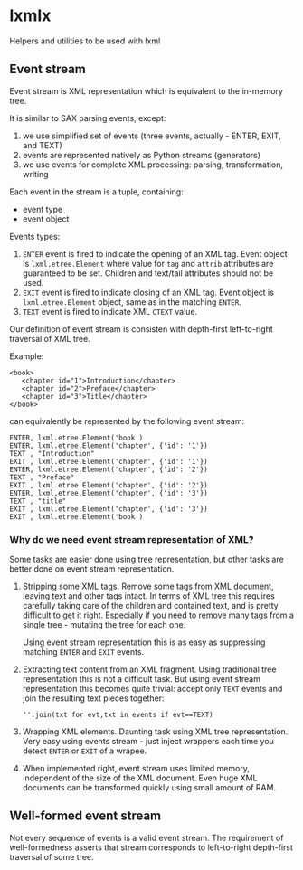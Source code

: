 # lxmlx

Helpers and utilities to be used with lxml

## Event stream
Event stream is XML representation which is equivalent to the in-memory tree.

It is similar to SAX parsing events, except:

1. we use simplified set of events (three events, actually - ENTER, EXIT, and TEXT)
2. events are represented natively as Python streams (generators)
3. we use events for complete XML processing: parsing, transformation, writing

Each event in the stream is a tuple, containing:
* event type
* event object

Events types:
1. `ENTER` event is fired to indicate the opening of an XML tag. Event object is
   `lxml.etree.Element` where value for `tag` and `attrib` attributes are
   guaranteed to be set. Children and text/tail attributes should not be used.
2. `EXIT` event is fired to indicate closing of an XML tag. Event object is
   `lxml.etree.Element` object, same as in the matching `ENTER`.
3. `TEXT` event is fired to indicate XML `CTEXT` value.

Our definition of event stream is consisten with depth-first left-to-right
traversal of XML tree.

Example:
```
<book>
   <chapter id="1">Introduction</chapter>
   <chapter id="2">Preface</chapter>
   <chapter id="3">Title</chapter>
</book>
```

can equivalently be represented by the following event stream:
```
ENTER, lxml.etree.Element('book')
ENTER, lxml.etree.Element('chapter', {'id': '1'})
TEXT , "Introduction"
EXIT , lxml.etree.Element('chapter', {'id': '1'})
ENTER, lxml.etree.Element('chapter', {'id': '2'})
TEXT , "Preface"
EXIT , lxml.etree.Element('chapter', {'id': '2'})
ENTER, lxml.etree.Element('chapter', {'id': '3'})
TEXT , "title"
EXIT , lxml.etree.Element('chapter', {'id': '3'})
EXIT , lxml.etree.Element('book')
```

### Why do we need event stream representation of XML?
Some tasks are easier done using tree representation, but other
tasks are better done on event stream representation.

1. Stripping some XML tags. Remove some tags from XML document, leaving
   text and other tags intact. In terms of XML tree this requires
   carefully taking care of the children and contained text, and is
   pretty difficult to get it right. Especially if you need to
   remove many tags from a single tree - mutating the tree for each
   one.

   Using event stream representation this is as easy as suppressing
   matching `ENTER` and `EXIT` events.

2. Extracting text content from an XML fragment. Using traditional
   tree representation this is not a difficult task. But using event stream
   representation this becomes quite trivial: accept only `TEXT` events and
   join the resulting text pieces together:
   ```
   ''.join(txt for evt,txt in events if evt==TEXT)
   ```

3. Wrapping XML elements. Daunting task using XML tree representation. Very
   easy using events stream - just inject wrappers each time you detect
   `ENTER` or `EXIT` of a wrapee.

4. When implemented right, event stream uses limited memory, independent of
   the size of the XML document. Even huge XML documents can be transformed
   quickly using small amount of RAM.

## Well-formed event stream

Not every sequence of events is a valid event stream. The requirement of
well-formedness asserts that stream corresponds to left-to-right depth-first
traversal of some tree.
